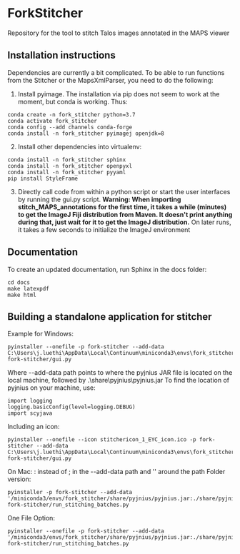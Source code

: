 # ForkStitcher
Repository for the tool to stitch Talos images annotated in the MAPS viewer



Installation instructions
----------
Dependencies are currently a bit complicated. To be able to run functions from the Stitcher or the MapsXmlParser, you need to do the following:

1. Install pyimage. The installation via pip does not seem to work at the moment, but conda is working. Thus:
```
conda create -n fork_stitcher python=3.7
conda activate fork_stitcher
conda config --add channels conda-forge 
conda install -n fork_stitcher pyimagej openjdk=8
```

2. Install other dependencies into virtualenv:
```
conda install -n fork_stitcher sphinx
conda install -n fork_stitcher openpyxl
conda install -n fork_stitcher pyyaml
pip install StyleFrame
```

3. Directly call code from within a python script or start the user interfaces by running the gui.py script.
**Warning: When importing stitch_MAPS_annotations for the first time, it takes a while (minutes) to get the ImageJ Fiji distribution from Maven. It doesn't print anything during that, just wait for it to get the ImageJ distribution.** On later runs, it takes a few seconds to initialize the ImageJ environment

Documentation
----------
To create an updated documentation, run Sphinx in the docs folder:
```
cd docs
make latexpdf
make html
```

Building a standalone application for stitcher
----------
Example for Windows:
```
pyinstaller --onefile -p fork-stitcher --add-data C:\Users\j.luethi\AppData\Local\Continuum\miniconda3\envs\fork_stitcher\share\pyjnius\pyjnius.jar;.\share\pyjnius\pyjnius.jar fork-stitcher/gui.py
```

Where --add-data path points to where the pyjnius JAR file is located on the local machine, followed by .\share\pyjnius\pyjnius.jar
To find the location of pyjnius on your machine, use:

```
import logging
logging.basicConfig(level=logging.DEBUG)
import scyjava
```

Including an icon:
```
pyinstaller --onefile --icon stitchericon_1_EYC_icon.ico -p fork-stitcher --add-data C:\Users\j.luethi\AppData\Local\Continuum\miniconda3\envs\fork_stitcher\share\pyjnius\pyjnius.jar;.\share\pyjnius\pyjnius.jar fork-stitcher/gui.py
```


On Mac:
: instead of ; in the --add-data path and '' around the path
Folder version:
```
pyinstaller -p fork-stitcher --add-data '/miniconda3/envs/fork_stitcher/share/pyjnius/pyjnius.jar:./share/pyjnius/' fork-stitcher/run_stitching_batches.py
```

One File Option:
```
pyinstaller --onefile -p fork-stitcher --add-data '/miniconda3/envs/fork_stitcher/share/pyjnius/pyjnius.jar:./share/pyjnius/' fork-stitcher/run_stitching_batches.py
```

